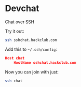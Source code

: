 # Devchat
Chat over SSH

Try it out:

```sh
ssh sshchat.hackclub.com
```

Add this to `~/.ssh/config`:
```json
Host chat
    HostName sshchat.hackclub.com
```

Now you can join with just:
```sh
ssh chat
```

